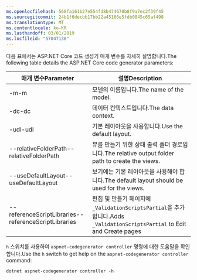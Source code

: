 ```yaml
---
ms.openlocfilehash: 568fa161b27e554fd8b474670b8f9a7ec2f39f45
ms.sourcegitcommit: 24b1f6decbb17bb22a45166e5fdb0845c65af498
ms.translationtype: MT
ms.contentlocale: ko-KR
ms.lasthandoff: 03/01/2019
ms.locfileid: "57047130"
---
```

<span data-ttu-id="dc0b7-101">다음 표에서는 ASP.NET Core 코드 생성기 매개 변수를 자세히 설명합니다.</span><span class="sxs-lookup"><span data-stu-id="dc0b7-101">The following table details the ASP.NET Core code generator parameters:</span></span>

| <span data-ttu-id="dc0b7-102">매개 변수</span><span class="sxs-lookup"><span data-stu-id="dc0b7-102">Parameter</span></span>               | <span data-ttu-id="dc0b7-103">설명</span><span class="sxs-lookup"><span data-stu-id="dc0b7-103">Description</span></span>|
| ----------------- | ------------ |
| <span data-ttu-id="dc0b7-104">-m</span><span class="sxs-lookup"><span data-stu-id="dc0b7-104">-m</span></span>  | <span data-ttu-id="dc0b7-105">모델의 이름입니다.</span><span class="sxs-lookup"><span data-stu-id="dc0b7-105">The name of the model.</span></span> |
| <span data-ttu-id="dc0b7-106">-dc</span><span class="sxs-lookup"><span data-stu-id="dc0b7-106">-dc</span></span>  | <span data-ttu-id="dc0b7-107">데이터 컨텍스트입니다.</span><span class="sxs-lookup"><span data-stu-id="dc0b7-107">The data context.</span></span> |
| <span data-ttu-id="dc0b7-108">-udl</span><span class="sxs-lookup"><span data-stu-id="dc0b7-108">-udl</span></span> | <span data-ttu-id="dc0b7-109">기본 레이아웃을 사용합니다.</span><span class="sxs-lookup"><span data-stu-id="dc0b7-109">Use the default layout.</span></span> |
| <span data-ttu-id="dc0b7-110">--relativeFolderPath</span><span class="sxs-lookup"><span data-stu-id="dc0b7-110">--relativeFolderPath</span></span> | <span data-ttu-id="dc0b7-111">뷰를 만들기 위한 상태 출력 폴더 경로입니다.</span><span class="sxs-lookup"><span data-stu-id="dc0b7-111">The relative output folder path to create the views.</span></span> |
| <span data-ttu-id="dc0b7-112">--useDefaultLayout</span><span class="sxs-lookup"><span data-stu-id="dc0b7-112">--useDefaultLayout</span></span> | <span data-ttu-id="dc0b7-113">보기에는 기본 레이아웃을 사용해야 합니다.</span><span class="sxs-lookup"><span data-stu-id="dc0b7-113">The default layout should be used for the views.</span></span> |
| <span data-ttu-id="dc0b7-114">--referenceScriptLibraries</span><span class="sxs-lookup"><span data-stu-id="dc0b7-114">--referenceScriptLibraries</span></span> | <span data-ttu-id="dc0b7-115">편집 및 만들기 페이지에 `_ValidationScriptsPartial`을 추가합니다.</span><span class="sxs-lookup"><span data-stu-id="dc0b7-115">Adds `_ValidationScriptsPartial` to Edit and Create pages</span></span> |

<span data-ttu-id="dc0b7-116">`h` 스위치를 사용하여 `aspnet-codegenerator controller` 명령에 대한 도움말을 확인합니다.</span><span class="sxs-lookup"><span data-stu-id="dc0b7-116">Use the `h` switch to get help on the `aspnet-codegenerator controller` command:</span></span>

```console
dotnet aspnet-codegenerator controller -h
```